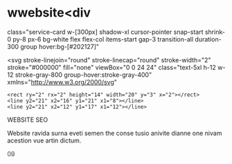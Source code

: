 # wwebsite<div
  class="service-card w-[300px] shadow-xl cursor-pointer snap-start shrink-0 py-8 px-6 bg-white flex flex-col items-start gap-3 transition-all duration-300 group hover:bg-[#202127]"
>
  <svg
    stroke-linejoin="round"
    stroke-linecap="round"
    stroke-width="2"
    stroke="#000000"
    fill="none"
    viewBox="0 0 24 24"
    class="text-5xl h-12 w-12 stroke-gray-800 group-hover:stroke-gray-400"
    xmlns="http://www.w3.org/2000/svg"
  >
    <rect ry="2" rx="2" height="14" width="20" y="3" x="2"></rect>
    <line y2="21" x2="16" y1="21" x1="8"></line>
    <line y2="21" x2="12" y1="17" x1="12"></line>
  </svg>

  <p class="font-bold text-2xl group-hover:text-white text-black/80">
    WEBSITE SEO
  </p>
  <p class="text-gray-400 text-sm">
    Website ravida surna eveti semen the conse tusio anivite dianne one nivam
    acestion vue artin dictum.
  </p>
  <p
    style="-webkit-text-stroke: 1px gray;
                              -webkit-text-fill-color: transparent;"
    class="text-5xl font-bold self-end"
  >
    09
  </p>
</div>
